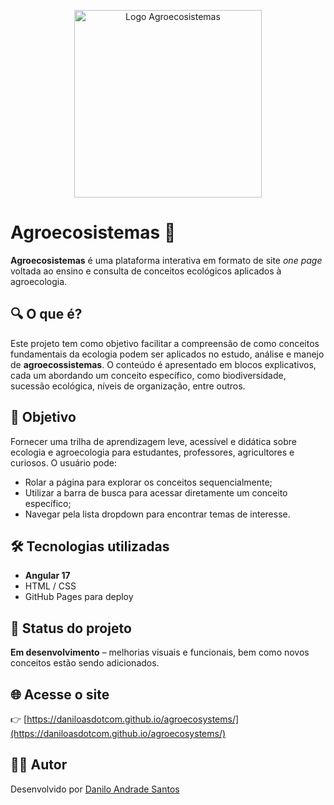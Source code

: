 <p align="center">
  <img src=".src/assets/logo.png" alt="Logo Agroecosistemas" width="300">
</p>

# Agroecosistemas 🌱

**Agroecosistemas** é uma plataforma interativa em formato de site _one page_ voltada ao ensino e consulta de conceitos ecológicos aplicados à agroecologia.

## 🔍 O que é?

Este projeto tem como objetivo facilitar a compreensão de como conceitos fundamentais da ecologia podem ser aplicados no estudo, análise e manejo de **agroecossistemas**. O conteúdo é apresentado em blocos explicativos, cada um abordando um conceito específico, como biodiversidade, sucessão ecológica, níveis de organização, entre outros.

## 🎯 Objetivo

Fornecer uma trilha de aprendizagem leve, acessível e didática sobre ecologia e agroecologia para estudantes, professores, agricultores e curiosos. O usuário pode:

- Rolar a página para explorar os conceitos sequencialmente;
- Utilizar a barra de busca para acessar diretamente um conceito específico;
- Navegar pela lista dropdown para encontrar temas de interesse.

## 🛠️ Tecnologias utilizadas

- **Angular 17**
- HTML / CSS
- GitHub Pages para deploy

## 🚧 Status do projeto

**Em desenvolvimento** – melhorias visuais e funcionais, bem como novos conceitos estão sendo adicionados.

## 🌐 Acesse o site

👉 [https://daniloasdotcom.github.io/agroecosystems/](https://daniloasdotcom.github.io/agroecosystems/)

## 👨‍💻 Autor

Desenvolvido por [Danilo Andrade Santos](https://daniloas.com)

